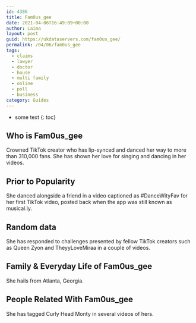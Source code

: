```yaml
---
id: 4386
title: Fam0us_gee
date: 2021-04-06T16:49:09+00:00
author: Laima
layout: post
guid: https://ukdataservers.com/fam0us_gee/
permalink: /04/06/fam0us_gee
tags:
  - claims
  - lawyer
  - doctor
  - house
  - multi family
  - online
  - poll
  - business
category: Guides
---
```


* some text
{: toc}


## Who is Fam0us_gee
                  
                  
                  
Crowned TikTok creator who has lip-synced and danced her way to more than 310,000 fans. She has shown her love for singing and dancing in her videos. 
                  
              
            
              
            
                
                
                
## Prior to Popularity
                  
                  
                  
She danced alongside a friend in a video captioned as #DanceWityFav for her first TikTok video, posted back when the app was still known as musical.ly.
                  
              
            
              
            
                
                
                
## Random data
                  
                  
                  
She has responded to challenges presented by fellow TikTok creators such as Queen Zyon and TheyyLoveMiraa in a couple of videos.
                  
              
            
              
            
                
                
                
## Family & Everyday Life of Fam0us_gee
                  
                  
                  
She hails from Atlanta, Georgia. 
                  
              
            
              
            
                
                
                
## People Related With Fam0us_gee
                  
                  
                  
She has tagged Curly Head Monty in several videos of hers.
                  
              
            
              
            
                
              
            
              
              
            
            
              
            
          
          
          